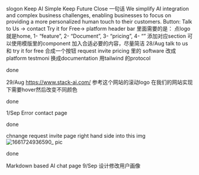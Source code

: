 slogon Keep AI Simple Keep Future Close
一句话 We simplify AI integration and complex business challenges, enabling businesses to focus on providing a more personalized human touch to their customers.
Button:    Talk to Us → contact  Try it for Free→ platform
header bar 里面需要的是： 点logo就是home, 1- “feature”, 2- “Document”, 3- “pricing”, 4- “” 添加对应section
可以使用模版里的component 加入合适必要的内容，尽量简洁
28/Aug 
talk to us 和 try it for free 合成一个按钮 request invite
pricing  里的 software 改成platform
testmoni 换成documentation 用tailwind 的protocol

done

29/Aug
https://www.stack-ai.com/
参考这个网站的滚动logo 在我们的网站实现下需要hover然后改变不同颜色

done

1/Sep
Error contact page

done

chnange request invite page right hand side into this img
![1661724936590_ pic](https://github.com/user-attachments/assets/25d080d6-0373-498c-bae8-aca627e2a74c)

done

Markdown based AI chat page
9/Sep
设计修改用户画像
